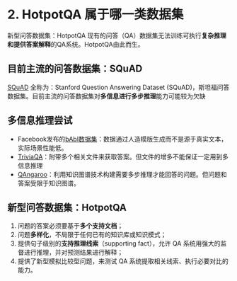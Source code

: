 # 2. HotpotQA 属于哪一类数据集
新型问答数据集：HotpotQA
现有的问答（QA）数据集无法训练可执行**复杂推理和提供答案解释**的QA系统。HotpotQA由此而生。
## 目前主流的问答数据集：SQuAD
[SQuAD](https://rajpurkar.github.io/SQuAD-explorer/) 全称为：Stanford Question Answering Dataset (SQuAD)，斯坦福问答数据集。目前主流的问答数据集对**多信息进行多步推理**能力可能较为欠缺
## 多信息推理尝试
- Facebook发布的[bAbI数据集](https://research.fb.com/downloads/babi/)：数据通过人造模版生成而不是源于真实文本，实际场景性能低。
- [TriviaQA](#)：附带多个相关文件来获取答案。但文件的增多不能保证一定用到多信息推理
- [QAngaroo](http://qangaroo.cs.ucl.ac.uk)：利用知识图谱技术构建需要多步推理才能回答的问题。但问题和答案受限于知识图谱。
## 新型问答数据集：HotpotQA
1. 问题的答案必须要基于**多个支持文档**；
2. 问题**多样化**，不局限于任何已有的知识库或知识模式；
3. 提供句子级别的**支持推理线索**（supporting fact），允许 QA 系统用强大的监督进行推理，并对预测结果进行解释；
4. 提供了新型模拟比较型问题，来测试 QA 系统提取相关线索、执行必要对比的能力。